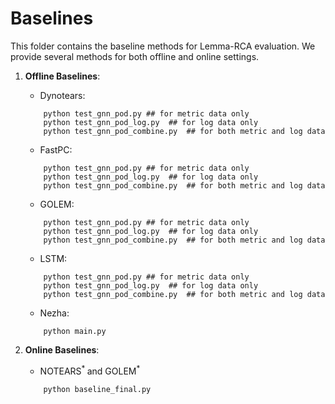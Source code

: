 # Baselines 

This folder contains the baseline methods for Lemma-RCA evaluation. We provide several methods for both offline and online settings.

1. **Offline Baselines**: 
    - Dynotears: 
    ```
        python test_gnn_pod.py ## for metric data only
        python test_gnn_pod_log.py  ## for log data only
        python test_gnn_pod_combine.py  ## for both metric and log data
    ```
    - FastPC: 
    ```
        python test_gnn_pod.py ## for metric data only
        python test_gnn_pod_log.py  ## for log data only
        python test_gnn_pod_combine.py  ## for both metric and log data
    ```

    - GOLEM: 
    ```
        python test_gnn_pod.py ## for metric data only
        python test_gnn_pod_log.py  ## for log data only
        python test_gnn_pod_combine.py  ## for both metric and log data
    ```
    - LSTM: 
    ```
        python test_gnn_pod.py ## for metric data only
        python test_gnn_pod_log.py  ## for log data only
        python test_gnn_pod_combine.py  ## for both metric and log data
    ```
    - Nezha:
    ```
        python main.py
    ```

2. **Online Baselines**:
    - NOTEARS<sup>* </sup> and GOLEM<sup>*</sup>
    ```
        python baseline_final.py
    ```
